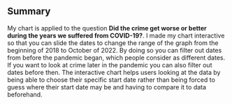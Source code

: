 ## Summary
 My chart is applied to the question **Did the crime get worse or better during the years we suffered from COVID-19?**.
 I made my chart interactive so that you can slide the dates to change the range of the graph from the beginning of 2018 to October of 2022. By doing so you can filter out dates from before the pandemic began, which people consider as different dates. If you want to look at crime later in the pandemic you can also filter out dates before then. The interactive chart helps users looking at the data by being able to choose their specific start date rather than being forced to guess where their start date may be and having to compare it to data beforehand.  
